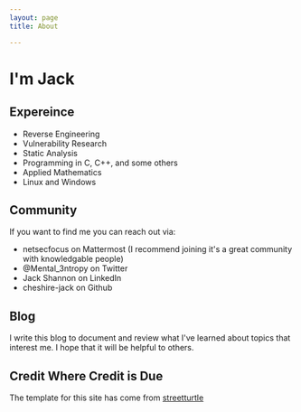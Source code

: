 ```yaml
---
layout: page
title: About

---
```


# I'm Jack

## Expereince
* Reverse Engineering
* Vulnerability Research
* Static Analysis
* Programming in C, C++, and some others
* Applied Mathematics
* Linux and Windows

## Community
If you want to find me you can reach out via:
* netsecfocus on Mattermost (I recommend joining it's a great community with knowledgable people)
* @Mental_3ntropy on Twitter
* Jack Shannon on LinkedIn
* cheshire-jack on Github

  
## Blog
I write this blog to document and review what I've learned about topics that interest me.  I hope that it will be helpful to others.

## Credit Where Credit is Due
The template for this site has come from [streetturtle](https://github.com/streetturtle/jekyll-clean-dark)
